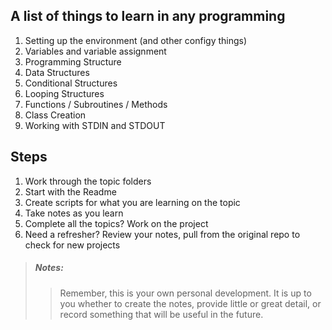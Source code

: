 ## A list of things to learn in any programming

1. Setting up the environment (and other configy things)
2. Variables and variable assignment
3. Programming Structure
4. Data Structures
5. Conditional Structures
6. Looping Structures
7. Functions / Subroutines / Methods
7. Class Creation
8. Working with STDIN and STDOUT

## Steps

1. Work through the topic folders
2. Start with the Readme
3. Create scripts for what you are learning on the topic
4. Take notes as you learn
5. Complete all the topics? Work on the project
6. Need a refresher? Review your notes, pull from the original repo to check for new projects

> ##### Notes:
> > Remember, this is your own personal development. It is up to you whether to create the notes, provide little or great detail, or record something that will be useful in the future.  


